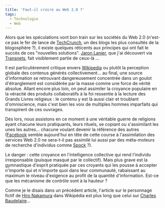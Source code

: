 ```yaml
---
title: 'Faut-il croire au Web 2.0 ?'
tags:
  - Technologie
  - Web
---
```


Alors que les spéculations vont bon train sur les sociétés du Web 2.0 (n'est-ce
pas le fer de lance de [TechCrunch](http://techcrunch.com/europe/), un des blogs
les plus consultés de la blogosphère ?), il existe quelques réticents aux
principes qui ont fait le succès de ces "nouvelles solutions".
[Jaron Lanier](http://edge.org/3rd_culture/lanier06/lanier06_index.html), que
j'ai découvert via
[Transnets](http://pisani.blog.lemonde.fr/2007/08/16/contre-web2-jaron-lanier/),
fait visiblement partie de ceux-là …

Il est particulièrement critique envers [Wikipedia](http://www.wikipedia.fr/) ou
plutôt la perception globale des contenus générés collectivement… au final, une
source d'information se retrouvant dangereusement concentrée dans un goulot
d'étranglement est considérée par la masse comme une force de vérité absolue.
Allant encore plus loin, on peut assimiler la croyance populaire en la véracité
des produits collaboratifs à la foi ressentie à la lecture des Grands Livres
religieux&nbsp;: le contenu y est là aussi clair et troublant d'omniscience,
mais c'est bien les voix de multiples hommes imparfaits qui transpirent de ces
ouvrages.

Dès lors, nous assistons en ce moment à une véritable guerre de religions ayant
chacune leurs pratiquants, leurs rituels, se copiant ou s'assimilant les unes
les autres… chacune voulant devenir la référence des autres
([Facebook](http://www.facebook.com/) semble aujourd'hui en tête de cette course
à l'assimilation des services Web 2.0 ne sera-t-il pas assimilé lui aussi par
des méta-moteurs de recherche d'individus comme
[Spock](http://www.zabasearch.com)&nbsp;?).

Le danger&nbsp;: cette croyance en l'intelligence collective qui rend l'individu
irresponsable (puisque masqué par le collectif). Mais plus grave est la
gymnastique d'esprit pratiquée par ces croyants qui les pousse à accepter
n'importe qui et n'importe quoi dans leur communauté, rabaissant au maximum le
niveau d'exigence au profit de la quantité d'information. Est-ce que les
mécanisme de contrôle sont à la hauteur ?

Comme je le disais dans un précédent article, l'article sur le personnage fictif
de [Hiro Nakamura](http://en.wikipedia.org/wiki/Hiro_Nakamura) dans Wikipédia
est plus long que celui sur
[Charles Baudelaire](https://fr.wikipedia.org/wiki/Charles_Baudelaire)…

